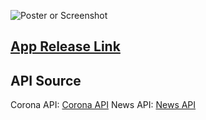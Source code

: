![Poster or Screenshot](https://user-images.githubusercontent.com/42328348/89387680-0a07b980-d72d-11ea-9be3-4c289e7eec51.png)

## [App Release Link](https://drive.google.com/file/d/1V9noUsQyvOILAdfwQsLfyUfi3drZyCBI/view?usp=sharing)

## API Source
Corona API: [Corona API](https://covid19api.com)
News API: [News API](https://newsapi.org/s/indonesia-news-api)

